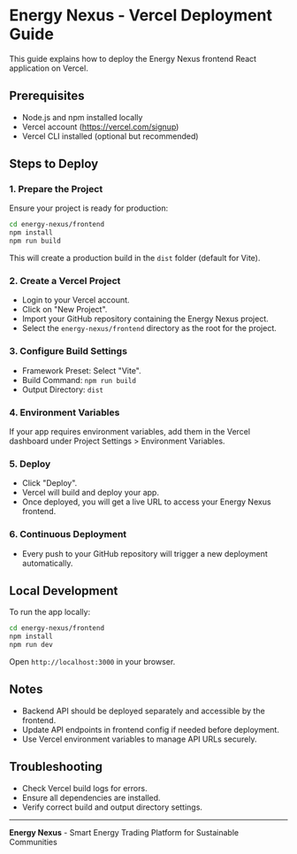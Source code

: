 # Energy Nexus - Vercel Deployment Guide

This guide explains how to deploy the Energy Nexus frontend React application on Vercel.

## Prerequisites

- Node.js and npm installed locally
- Vercel account (https://vercel.com/signup)
- Vercel CLI installed (optional but recommended)

## Steps to Deploy

### 1. Prepare the Project

Ensure your project is ready for production:

```bash
cd energy-nexus/frontend
npm install
npm run build
```

This will create a production build in the `dist` folder (default for Vite).

### 2. Create a Vercel Project

- Login to your Vercel account.
- Click on "New Project".
- Import your GitHub repository containing the Energy Nexus project.
- Select the `energy-nexus/frontend` directory as the root for the project.

### 3. Configure Build Settings

- Framework Preset: Select "Vite".
- Build Command: `npm run build`
- Output Directory: `dist`

### 4. Environment Variables

If your app requires environment variables, add them in the Vercel dashboard under Project Settings > Environment Variables.

### 5. Deploy

- Click "Deploy".
- Vercel will build and deploy your app.
- Once deployed, you will get a live URL to access your Energy Nexus frontend.

### 6. Continuous Deployment

- Every push to your GitHub repository will trigger a new deployment automatically.

## Local Development

To run the app locally:

```bash
cd energy-nexus/frontend
npm install
npm run dev
```

Open `http://localhost:3000` in your browser.

## Notes

- Backend API should be deployed separately and accessible by the frontend.
- Update API endpoints in frontend config if needed before deployment.
- Use Vercel environment variables to manage API URLs securely.

## Troubleshooting

- Check Vercel build logs for errors.
- Ensure all dependencies are installed.
- Verify correct build and output directory settings.

---

**Energy Nexus** - Smart Energy Trading Platform for Sustainable Communities
